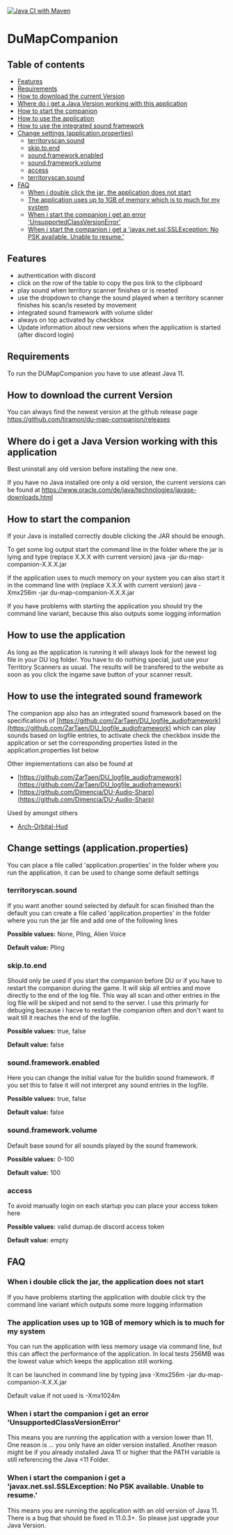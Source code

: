 [![Java CI with Maven](https://github.com/tiramon/du-map-companion/actions/workflows/maven.yml/badge.svg)](https://github.com/tiramon/du-map-companion/actions/workflows/maven.yml)

# DuMapCompanion

## Table of contents
* [Features](#features)
* [Requirements](#requirements)
* [How to download the current Version](#how-to-download-the-current-version)
* [Where do i get a Java Version working with this application](#where-do-i-get-a-java-version-working-with-this-application)
* [How to start the companion](#how-to-start-the-companion)
* [How to use the application](#how-to-use-the-application)
* [How to use the integrated sound framework](#how-to-use-the-integrated-sound-framework)
* [Change settings (application.properties)](#change-settings-applicationproperties)
    * [territoryscan.sound](#territoryscansound)
    * [skip.to.end](#skiptoend)
    * [sound.framework.enabled](#soundframeworkenabled)
    * [sound.framework.volume](#soundframeworkvolume)
    * [access](#access)
    * [territoryscan.sound](#territoryscansound)
* [FAQ](#faq)
     * [When i double click the jar, the application does not start](#when-i-double-click-the-jar-the-application-does-not-start)
     * [The application uses up to 1GB of memory which is to much for my system](#the-application-uses-up-to-1gb-of-memory-which-is-to-much-for-my-system)
     * [When i start the companion i get an error 'UnsupportedClassVersionError'](#when-i-start-the-companion-i-get-an-error-unsupportedclassversionerror)
     * [When i start the companion i get a 'javax.net.ssl.SSLException: No PSK available. Unable to resume.'](#when-i-start-the-companion-i-get-a-javaxnetsslsslexception-no-psk-available-unable-to-resume)

## Features

* authentication with discord
* click on the row of the table to copy the pos link to the clipboard
* play sound when territory scanner finishes or is reseted
* use the dropdown to change the sound played when a territory scanner finishes his scan/is reseted by movement
* integrated sound framework with volume slider
* always on top activated by checkbox
* Update information about new versions when the application is started (after discord login)

## Requirements

To run the DUMapCompanion you have to use atleast Java 11.

## How to download the current Version

You can always find the newest version at the github release page https://github.com/tiramon/du-map-companion/releases

## Where do i get a Java Version working with this application

Best uninstall any old version before installing the new one.

If you have no Java installed ore only a old version, the current versions can be found at https://www.oracle.com/de/java/technologies/javase-downloads.html

## How to start the companion

If your Java is installed correctly double clicking the JAR should be enough.

To get some log output start the command line in the folder where the jar is lying and type (replace X.X.X with current version)
java -jar du-map-companion-X.X.X.jar

If the application uses to much memory on your system you can also start it in the command line with (replace X.X.X with current version)
java -Xmx256m -jar du-map-companion-X.X.X.jar

If you have problems with starting the application you should try the command line variant, because this also outputs some logging information

## How to use the application

As long as the application is running it will always look for the newest log file in your DU log folder. You have to do nothing special, just use your Territory Scanners as usual.
The results will be transfered to the website as soon as you click the ingame save button of your scanner result.

## How to use the integrated sound framework

The companion app also has an integrated sound framework based on the specifications of [https://github.com/ZarTaen/DU_logfile_audioframework](https://github.com/ZarTaen/DU_logfile_audioframework) which can play sounds based on logfile entries, to activate check the checkbox inside the application or set the corresponding properties listed in the application.properties list below

Other implementations can also be found at
* [https://github.com/ZarTaen/DU_logfile_audioframework](https://github.com/ZarTaen/DU_logfile_audioframework)
* [https://github.com/Dimencia/DU-Audio-Sharp](https://github.com/Dimencia/DU-Audio-Sharp)

Used by amongst others
* [Arch-Orbital-Hud](https://github.com/Archaegeo/Archaegeo-Orbital-Hud)

## Change settings (application.properties)

You can place a file called 'application.properties' in the folder where you run the application, it can be used to change some default settings

### territoryscan.sound

If you want another sound selected by default for scan finished than the default you can create a file called 'application.properties' in the folder where you run the jar file and add one of the following lines

__Possible values:__ None, Pling, Alien Voice

__Default value:__ Pling
 
### skip.to.end

Should only be used if you start the companion before DU or if you have to restart the companion during the game.
It will skip all entries and move directly to the end of the log file. This way all scan and other entries in the log file will be skiped and not send to the server. I use this primarly for debuging because i hacve to restart the companion often and don't want to wait till it reaches the end of the logfile.

__Possible values:__ true, false

__Default value:__ false

### sound.framework.enabled

Here you can change the initial value for the buildin sound framework. If you set this to false it will not interpret any sound entries in the logfile.

__Possible values:__ true, false

__Default value:__ false

### sound.framework.volume

Default base sound for all sounds played by the sound framework.

__Possible values:__ 0-100

__Default value:__ 100

### access

To avoid manually login on each startup you can place your access token here 

__Possible values:__ valid dumap.de discord access token

__Default value:__ empty

## FAQ

### When i double click the jar, the application does not start

If you have problems starting the application with double click try the command line variant which outputs some more logging information

### The application uses up to 1GB of memory which is to much for my system

You can run the application with less memory usage via command line, but this can affect the performance of the application. In local tests 256MB was the lowest value which keeps the application still working.

It can be launched in command line by typing 
java -Xmx256m -jar du-map-companion-X.X.X.jar

Default value if not used is -Xmx1024m

### When i start the companion i get an error 'UnsupportedClassVersionError'

This means you are running the application with a version lower than 11. One reason is ... you only have an older version installed. Another reason might be if you already installed Java 11 or higher that the PATH variable is still referencing the Java <11 Folder.


### When i start the companion i get a 'javax.net.ssl.SSLException: No PSK available. Unable to resume.'

This means you are running the application with an old version of Java 11. There is a bug that should be fixed in 11.0.3+. So please just upgrade your Java Version.
